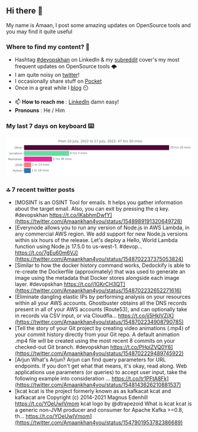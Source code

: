 <!--- [![Hits](https://hits.seeyoufarm.com/api/count/incr/badge.svg?url=https%3A%2F%2Fgithub.com%2Fakhan4u%2Fhit-counter&count_bg=%2379C83D&title_bg=%23555555&icon=&icon_color=%23E7E7E7&title=visits&edge_flat=false)](https://hits.seeyoufarm.com) --->

## Hi there 👋

My name is Amaan, I post some amazing updates on OpenSource tools and you may find it quite useful

### Where to find my content? 🤔

* Hashtag [#devopskhan](https://www.linkedin.com/feed/hashtag/devopskhan/) on LinkedIn & my [subreddit](https://www.reddit.com/r/devopskhan/) cover's my most frequent updates on OpenSource tools 🌩️
* I am quite noisy on [twitter](https://twitter.com/Amaankhan4you)!
* I occasionally share stuff on [Pocket](https://getpocket.com/@ej6g8d1dp2829A16a9Tf5d4T6bAMp3d8791rejDe86yem3bm4e14ex4fT4dluk29)
* Once in a great while I [blog](https://linuxparrot.com/) ⏲️


- 📫 **How to reach me** : [LinkedIn](https://www.linkedin.com/in/amaan-khan-linux-ninja) damn easy!
- **Pronouns** : He / Him

### My last 7 days on keyboard ⌨️

<img src="https://github.com/akhan4u/akhan4u/blob/main/images/stat.svg" alt="Amaan's Wakatime Activity!"/>

### 🔝 7 recent twitter posts
<!-- DEVDOJO:START -->
- [MOSINT is an OSINT Tool for emails. It helps you gather information about the target email. Also, you can exit by pressing the q key. #devopskhan https://t.co/IKabhmDwfY](https://twitter.com/Amaankhan4you/status/1548989191320649728)
- [Everynode allows you to run any version of Node.js in AWS Lambda, in any commercial AWS region. We add support for new Node.js versions within six hours of the release. Let&#39;s deploy a Hello, World Lambda function using Node.js 17.5.0 to us-west-1. #devop… https://t.co/7gEu60m6VJ](https://twitter.com/Amaankhan4you/status/1548702237375053824)
- [Similar to how the docker history command works, Dedockify is able to re-create the Dockerfile &lpar;approximately&rpar; that was used to generate an image using the metadata that Docker stores alongside each image layer. #devopskhan https://t.co/j1GKrCH3QT](https://twitter.com/Amaankhan4you/status/1548702232652271616)
- [Eliminate dangling elastic IPs by performing analysis on your resources within all your AWS accounts. Ghostbuster obtains all the DNS records present in all of your AWS accounts &lpar;Route53&rpar;, and can optionally take in records via CSV input, or via Cloudfla… https://t.co/jj5HklVZjX](https://twitter.com/Amaankhan4you/status/1548702234908790785)
- [Tell the story of your Git project by creating video animations &lpar;.mp4&rpar; of your commit history directly from your Git repo. A default animation .mp4 file will be created using the most recent 8 commits on your checked-out Git branch. #devopskhan https://t.co/PHplZVQ0Y6](https://twitter.com/Amaankhan4you/status/1548702229489745922)
- [Arjun What&#39;s Arjun? Arjun can find query parameters for URL endpoints. If you don&#39;t get what that means, it&#39;s okay, read along. Web applications use parameters &lpar;or queries&rpar; to accept user input, take the following example into consideration … https://t.co/tr1PFtA8Fk](https://twitter.com/Amaankhan4you/status/1548143626210881537)
- [kcat kcat is the project formerly known as as kafkacat kcat and kafkacat are Copyright &lpar;c&rpar; 2014-2021 Magnus Edenhill https://t.co/YOeUwIVmom kcat logo by @dtrapezoid What is kcat kcat is a generic non-JVM producer and consumer for Apache Kafka &gt;=0.8, th… https://t.co/YOeUwIVmom](https://twitter.com/Amaankhan4you/status/1547901953782386689)
<!-- DEVDOJO:END -->

<!-- ![Amaan's GitHub stats](https://github-readme-stats.vercel.app/api?username=akhan4u&count_private=true&show_icons=true&hide=contribs) -->
